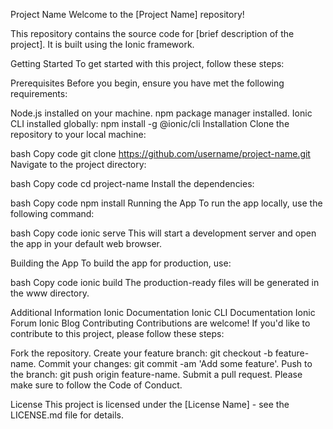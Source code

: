 Project Name
Welcome to the [Project Name] repository!

This repository contains the source code for [brief description of the project]. It is built using the Ionic framework.

Getting Started
To get started with this project, follow these steps:

Prerequisites
Before you begin, ensure you have met the following requirements:

Node.js installed on your machine.
npm package manager installed.
Ionic CLI installed globally: npm install -g @ionic/cli
Installation
Clone the repository to your local machine:

bash
Copy code
git clone https://github.com/username/project-name.git
Navigate to the project directory:

bash
Copy code
cd project-name
Install the dependencies:

bash
Copy code
npm install
Running the App
To run the app locally, use the following command:

bash
Copy code
ionic serve
This will start a development server and open the app in your default web browser.

Building the App
To build the app for production, use:

bash
Copy code
ionic build
The production-ready files will be generated in the www directory.

Additional Information
Ionic Documentation
Ionic CLI Documentation
Ionic Forum
Ionic Blog
Contributing
Contributions are welcome! If you'd like to contribute to this project, please follow these steps:

Fork the repository.
Create your feature branch: git checkout -b feature-name.
Commit your changes: git commit -am 'Add some feature'.
Push to the branch: git push origin feature-name.
Submit a pull request.
Please make sure to follow the Code of Conduct.

License
This project is licensed under the [License Name] - see the LICENSE.md file for details.
